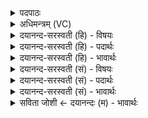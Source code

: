 <details><summary>पदपाठः</summary>

वेद॑। अ॒हम्। अ॒स्य। भुव॑नस्य। नाभि॑म्। वेद॑। द्यावा॑पृथि॒वी इति॑ द्यावा॑पृथि॒वी। अ॒न्तरि॑क्षम्। वेद॑। सूर्य॑स्य। बृ॒ह॒तः। ज॒नित्र॑म्। अथो॒ इत्यथो॑। वे॒द॒। च॒न्द्रम॑सम्। य॒तो॒जा इति॑ य॒तःऽजाः। ६०।
</details>

<details><summary>अधिमन्त्रम् (VC)</summary>

- समाधाता देवता
- प्रजापतिर्ऋषिः
- त्रिष्टुप्
- धैवतः
</details>

<details><summary>दयानन्द-सरस्वती (हि) - विषयः</summary>

पूर्व मन्त्र में कहे प्रश्नों के उत्तर अगले मन्त्र में कहते हैं ॥
</details>

<details><summary>दयानन्द-सरस्वती (हि) - पदार्थः</summary>

पदार्थान्वयभाषाः -  हे जिज्ञासो पुरुष ! (अस्य) इस (भुवनस्य) सब के अधिकरण जगत् के (नाभिम्) बन्धन के स्थान कारणरूप मध्यभाग परब्रह्म को (अहम्) मैं (वेद) जानता हूँ तथा (द्यावापृथिवी) प्रकाशित और अप्रकाशित लोकसमूहों और (अन्तरिक्षम्) आकाश को भी (वेद) मैं जानता हूँ (बृहतः) बड़े (सूर्य्यस्य) सूर्यलोक के (जनित्रम्) उपादान तैजस कारण और निमित्तकारण ब्रह्म को (वेद) मैं जानता हूँ (अथो) इस के अनन्तर (यतोजाः) जिस परमात्मा से उत्पन्न हुआ जो चन्द्र उस परमात्मा को तथा (चन्द्रमसम्) चन्द्रमा को (वेद) मैं जानता हूँ ॥६० ॥
</details>

<details><summary>दयानन्द-सरस्वती (हि) - भावार्थः</summary>

भावार्थभाषाः -  विद्वान् उत्तर देवे कि हे जिज्ञासु पुरुष ! इस जगत् के बन्धन अर्थात् स्थिति के कारण, प्रकाशित मध्यस्थ आकाश, इन तीनों लोक के कारण और सूर्य्य चन्द्रमा के उपादान और निमित्तकारण इस सब को मैं जानता हूँ, ब्रह्म ही इस सब का निमित्तकारण और प्रकृति उपादानकारण है ॥६० ॥
</details>

<details><summary>दयानन्द-सरस्वती (सं) - विषयः</summary>

पूर्वप्रश्नानामुत्तराण्याह ॥
</details>

<details><summary>दयानन्द-सरस्वती (सं) - पदार्थः</summary>

पदार्थान्वयभाषाः -  हे जिज्ञासोऽस्य भुवनस्य नाभिमहं वेद, द्यावापृथिवी अन्तरिक्षं वेद, बृहतः सूर्य्यस्य जनित्रं वेद। अथो यतोजास्तं चन्द्रमसञ्चाहं वेद ॥६० ॥
</details>

<details><summary>दयानन्द-सरस्वती (सं) - भावार्थः</summary>

भावार्थभाषाः -  विद्वान् ब्रूयात्−हे जिज्ञासोऽस्य जगतो बन्धनस्थितिकारणं, लोकत्रयस्य कारणं, सूर्य्याचन्द्रमसोश्चोपादाननिमित्ते एतत्सर्वमहं जानामि, ब्रह्मैवास्य सर्वस्य निमित्तं कारणं प्रकृतिश्चोपादानमिति ॥६० ॥
</details>

<details><summary>सविता जोशी ← दयानन्दः (म) - भावार्थः</summary>

भावार्थभाषाः -  विद्वानाने उत्तर द्यावे की, हे जिज्ञासू पुरुषा ! या जगाच्या बंधनाचे अर्थात स्थितीचे कारण, प्रकाशित व अप्रकाशित लोक, मध्यस्थ आकाश या तीन लोकांचे कारण, सूर्य चंद्राचे उपादान व निमित्त कारण या सर्वांना मी जाणतो. तो परमब्रह्मच या सर्वांचे निमित्त करण असून प्रकृती ही उपादान कारण आहे.
</details>